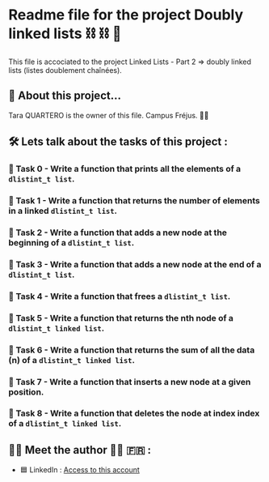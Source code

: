 # Readme file for the project Doubly linked lists :chains: :chains:  :ledger: 

This file is accociated to the project Linked Lists - Part 2 => doubly linked lists (listes doublement chaînées).

## :file_folder: About this project...

Tara QUARTERO is the owner of this file. Campus Fréjus. :tipping_hand_woman:

## :hammer_and_wrench: Lets talk about the tasks of this project :

### :small_orange_diamond: Task 0 - Write a function that prints all the elements of a `dlistint_t list`.
### :small_orange_diamond: Task 1 - Write a function that returns the number of elements in a linked `dlistint_t list`.
### :small_orange_diamond: Task 2 - Write a function that adds a new node at the beginning of a `dlistint_t list`.
### :small_orange_diamond: Task 3 - Write a function that adds a new node at the end of a `dlistint_t list`.
### :small_orange_diamond: Task 4 - Write a function that frees a `dlistint_t list`.
### :small_orange_diamond: Task 5 - Write a function that returns the nth node of a `dlistint_t linked list`.
### :small_orange_diamond: Task 6 - Write a function that returns the sum of all the data (n) of a `dlistint_t linked list`.
### :small_orange_diamond: Task 7 - Write a function that inserts a new node at a given position.
### :small_orange_diamond: Task 8 - Write a function that deletes the node at index index of a `dlistint_t linked list`.


## :woman_technologist: Meet the author :woman_technologist: :fr: :

- :blue_square: LinkedIn : [Access to this account](https://www.linkedin.com/in/tara-alexandra-quartero-a34534177/)
